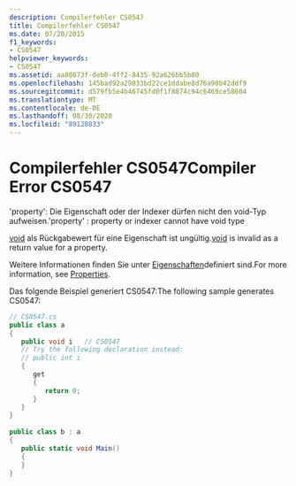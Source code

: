 ```yaml
---
description: Compilerfehler CS0547
title: Compilerfehler CS0547
ms.date: 07/20/2015
f1_keywords:
- CS0547
helpviewer_keywords:
- CS0547
ms.assetid: aa80873f-deb0-4ff2-8435-92a626bb5b80
ms.openlocfilehash: 145bad92a29033bd22ce1ddabe8d76a90b42ddf9
ms.sourcegitcommit: d579fb5e4b46745fd0f1f8874c94c6469ce58604
ms.translationtype: MT
ms.contentlocale: de-DE
ms.lasthandoff: 08/30/2020
ms.locfileid: "89120833"
---
```

# <a name="compiler-error-cs0547"></a><span data-ttu-id="17904-103">Compilerfehler CS0547</span><span class="sxs-lookup"><span data-stu-id="17904-103">Compiler Error CS0547</span></span>
<span data-ttu-id="17904-104">'property': Die Eigenschaft oder der Indexer dürfen nicht den void-Typ aufweisen.</span><span class="sxs-lookup"><span data-stu-id="17904-104">'property' : property or indexer cannot have void type</span></span>  
  
 <span data-ttu-id="17904-105">[void](../language-reference/builtin-types/void.md) als Rückgabewert für eine Eigenschaft ist ungültig.</span><span class="sxs-lookup"><span data-stu-id="17904-105">[void](../language-reference/builtin-types/void.md) is invalid as a return value for a property.</span></span>  
  
 <span data-ttu-id="17904-106">Weitere Informationen finden Sie unter [Eigenschaften](../programming-guide/classes-and-structs/properties.md)definiert sind.</span><span class="sxs-lookup"><span data-stu-id="17904-106">For more information, see [Properties](../programming-guide/classes-and-structs/properties.md).</span></span>  
  
 <span data-ttu-id="17904-107">Das folgende Beispiel generiert CS0547:</span><span class="sxs-lookup"><span data-stu-id="17904-107">The following sample generates CS0547:</span></span>  
  
```csharp  
// CS0547.cs  
public class a  
{  
   public void i   // CS0547  
   // Try the following declaration instead:  
   // public int i  
   {  
      get  
      {  
         return 0;  
      }  
   }  
}  
  
public class b : a  
{  
   public static void Main()  
   {  
   }  
}  
```
